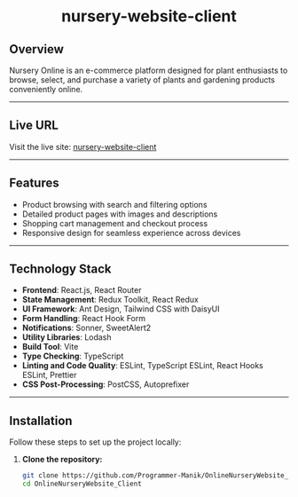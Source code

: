 <div align="center">
  <h1>nursery-website-client</h1>
</div>

## Overview

Nursery Online is an e-commerce platform designed for plant enthusiasts to browse, select, and purchase a variety of plants and gardening products conveniently online.

---

## Live URL

Visit the live site: [nursery-website-client](https://online-nursery-website-client-self.vercel.app)

---

## Features

- Product browsing with search and filtering options
- Detailed product pages with images and descriptions
- Shopping cart management and checkout process
- Responsive design for seamless experience across devices

---

## Technology Stack

- **Frontend**: React.js, React Router
- **State Management**: Redux Toolkit, React Redux
- **UI Framework**: Ant Design, Tailwind CSS with DaisyUI
- **Form Handling**: React Hook Form
- **Notifications**: Sonner, SweetAlert2
- **Utility Libraries**: Lodash
- **Build Tool**: Vite
- **Type Checking**: TypeScript
- **Linting and Code Quality**: ESLint, TypeScript ESLint, React Hooks ESLint, Prettier
- **CSS Post-Processing**: PostCSS, Autoprefixer

---

## Installation

Follow these steps to set up the project locally:

1. **Clone the repository:**

   ```bash
   git clone https://github.com/Programmer-Manik/OnlineNurseryWebsite_Client.git
   cd OnlineNurseryWebsite_Client
   ```
